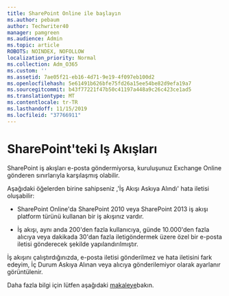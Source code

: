 ```yaml
---
title: SharePoint Online ile başlayın
ms.author: pebaum
author: Techwriter40
manager: pamgreen
ms.audience: Admin
ms.topic: article
ROBOTS: NOINDEX, NOFOLLOW
localization_priority: Normal
ms.collection: Adm_O365
ms.custom: ''
ms.assetid: 7ae05f21-eb16-4d71-9e19-4f097eb100d2
ms.openlocfilehash: 5e61491b626bfe75fd26a15ee54be82d9efa19a7
ms.sourcegitcommit: b43f77221f47b50c41197a448a9c26c423ce1ad5
ms.translationtype: MT
ms.contentlocale: tr-TR
ms.lasthandoff: 11/15/2019
ms.locfileid: "37766911"
---
```

# <a name="workflows-in-sharepoint"></a>SharePoint'teki Iş Akışları

SharePoint iş akışları e-posta göndermiyorsa, kuruluşunuz Exchange Online gönderen sınırlarıyla karşılaşmış olabilir.

Aşağıdaki öğelerden birine sahipseniz ,'İş Akışı Askıya Alındı' hata iletisi oluşabilir:

- SharePoint Online'da SharePoint 2010 veya SharePoint 2013 iş akışı platform türünü kullanan bir iş akışınız vardır.

- İş akışı, aynı anda 200'den fazla kullanıcıya, günde 10.000'den fazla alıcıya veya dakikada 30'dan fazla iletigöndermek üzere özel bir e-posta iletisi gönderecek şekilde yapılandırılmıştır.

İş akışını çalıştırdığınızda, e-posta iletisi gönderilmez ve hata iletisini fark edeyim, İç Durum Askıya Alınan veya alıcıya gönderilemiyor olarak ayarlanır görüntülenir.

Daha fazla bilgi için lütfen aşağıdaki [makaleye](https://docs.microsoft.com/sharepoint/support/workflows/configured-workflow-fails-running)bakın.

